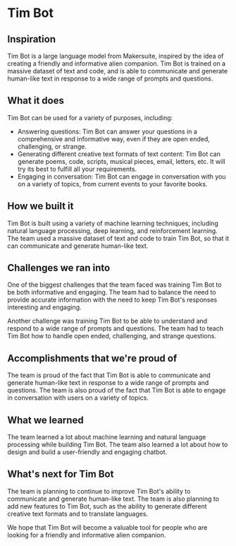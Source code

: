 # Tim Bot

## Inspiration
Tim Bot is a large language model from Makersuite, inspired by the idea of creating a friendly and informative alien companion. Tim Bot is trained on a massive dataset of text and code, and is able to communicate and generate human-like text in response to a wide range of prompts and questions.

## What it does
Tim Bot can be used for a variety of purposes, including:
- Answering questions: Tim Bot can answer your questions in a comprehensive and informative way, even if they are open ended, challenging, or strange.
- Generating different creative text formats of text content: Tim Bot can generate poems, code, scripts, musical pieces, email, letters, etc. It will try its best to fulfill all your requirements.
- Engaging in conversation: Tim Bot can engage in conversation with you on a variety of topics, from current events to your favorite books.

## How we built it
Tim Bot is built using a variety of machine learning techniques, including natural language processing, deep learning, and reinforcement learning. The team used a massive dataset of text and code to train Tim Bot, so that it can communicate and generate human-like text.

## Challenges we ran into
One of the biggest challenges that the team faced was training Tim Bot to be both informative and engaging. The team had to balance the need to provide accurate information with the need to keep Tim Bot's responses interesting and engaging.

Another challenge was training Tim Bot to be able to understand and respond to a wide range of prompts and questions. The team had to teach Tim Bot how to handle open ended, challenging, and strange questions.

## Accomplishments that we're proud of
The team is proud of the fact that Tim Bot is able to communicate and generate human-like text in response to a wide range of prompts and questions. The team is also proud of the fact that Tim Bot is able to engage in conversation with users on a variety of topics.

## What we learned
The team learned a lot about machine learning and natural language processing while building Tim Bot. The team also learned a lot about how to design and build a user-friendly and engaging chatbot.

## What's next for Tim Bot
The team is planning to continue to improve Tim Bot's ability to communicate and generate human-like text. The team is also planning to add new features to Tim Bot, such as the ability to generate different creative text formats and to translate languages.

We hope that Tim Bot will become a valuable tool for people who are looking for a friendly and informative alien companion.
